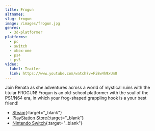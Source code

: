 ```yaml
---
title: Frogun
altnames:
slug: frogun
image: /images/frogun.jpg
genres:
  - 3d-platformer
platforms:
  - pc
  - switch
  - xbox-one
  - ps4
  - ps5
video:
  label: Trailer
  link: https://www.youtube.com/watch?v=Fi8w4h9xUmU
---
```


Join Renata as she adventures across a world of mystical ruins with the titular FROGUN! Frogun is an old-school platformer with the soul of the PS1/N64 era, in which your frog-shaped grappling hook is a your best friend!

- [Steam](https://store.steampowered.com/app/1575470/Frogun/){:target="_blank"}
- [PlayStation Store](https://store.playstation.com/en-us/concept/10004970/){:target="_blank"}
- [Nintendo Switch](https://www.nintendo.com/store/products/frogun-switch/){:target="_blank"}